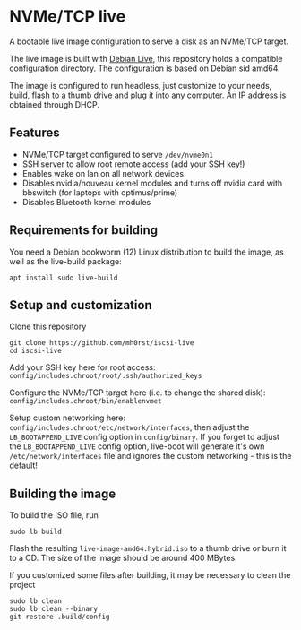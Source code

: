 # NVMe/TCP live

A bootable live image configuration to serve a disk as an NVMe/TCP target.

The live image is built with [Debian Live](https://live-team.pages.debian.net/live-manual/html/live-manual/index.en.html), this repository holds a compatible configuration directory. The configuration is based on Debian sid amd64.

The image is configured to run headless, just customize to your needs, build, flash to a thumb drive and plug it into any computer. An IP address is obtained through DHCP.

## Features

* NVMe/TCP target configured to serve `/dev/nvme0n1`
* SSH server to allow root remote access (add your SSH key!)
* Enables wake on lan on all network devices
* Disables nvidia/nouveau kernel modules and turns off nvidia card with bbswitch (for laptops with optimus/prime)
* Disables Bluetooth kernel modules

## Requirements for building

You need a Debian bookworm (12) Linux distribution to build the image, as well as the live-build package:

	apt install sudo live-build

## Setup and customization

Clone this repository

	git clone https://github.com/mh0rst/iscsi-live
	cd iscsi-live

Add your SSH key here for root access: `config/includes.chroot/root/.ssh/authorized_keys`

Configure the NVMe/TCP target here (i.e. to change the shared disk): `config/includes.chroot/bin/enablenvmet`

Setup custom networking here: `config/includes.chroot/etc/network/interfaces`, then adjust the `LB_BOOTAPPEND_LIVE` config option in `config/binary`. If you forget to adjust the `LB_BOOTAPPEND_LIVE` config option, live-boot will generate it's own `/etc/network/interfaces` file and ignores the custom networking - this is the default!

## Building the image

To build the ISO file, run

	sudo lb build

Flash the resulting `live-image-amd64.hybrid.iso` to a thumb drive or burn it to a CD. The size of the image should be around 400 MBytes.

If you customized some files after building, it may be necessary to clean the project

	sudo lb clean
	sudo lb clean --binary
	git restore .build/config
